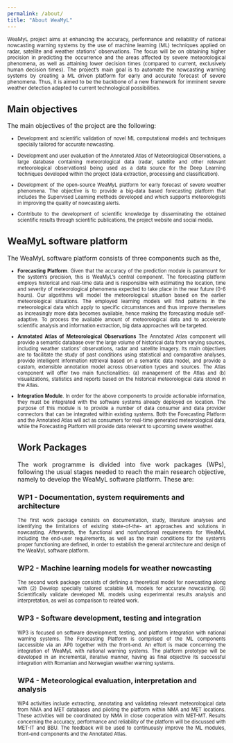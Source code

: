 ```yaml
---
permalink: /about/
title: "About WeaMyL"
---
```


<p align="justify"><small>WeaMyL project aims at enhancing the accuracy, performance and reliability of national nowcasting warning systems by the use of machine learning (ML) techniques applied on radar, satellite and weather stations’ observations. The focus will be on obtaining higher precision in predicting the occurrence and the areas affected by severe meteorological phenomena, as well as attaining lower decision times (compared to current, exclusively human decision times). The project’s main goal is to automate the nowcasting warning systems by creating a ML driven platform for early and accurate forecast of severe phenomena. Thus, it is aimed to be the backbone of a new framework for imminent severe weather detection adapted to current technological possibilities.</small></p>

## Main objectives

The main objectives of the project are the following:
<ul>
<li style="font-size:80%"> <p align="justify">Development and scientific validation of novel ML computational models and techniques specially tailored for accurate nowcasting. <!--Unsupervised Learning (UL) models such as Principal Component Analysis, T-distributed Stochastic Neighbor Embedding, clustering, and auto-encoders are envisaged as intelligent tools for analyzing multiple data sources which may be relevant for accurate nowcasting: meteorological data (radar, satellite, weather stations’ observations) and geographical data (elevation, exposure, vegetation, hydrological features, anthropic features). Following unsupervised data analysis, both off-line and on-line Supervised Learning methods such as Convolution Neural Networks, U-Nets, Long Short Term Memory Networks, XGBoost, and Restricted Boltzmann Machines will be developed to assist meteorologists in providing precise nowcasting alerts.--></p></li>

<li style="font-size:80%"> <p align="justify"> Development and user evaluation of the Annotated Atlas of Meteorological Observations, a large database containing meteorological data (radar, satellite and other relevant meteorological observations) being used as a data source for the Deep Learning techniques developed within the project (data extraction, processing and classification). <!--After project completion, the Annotated Atlas will be available for meteorological data analyses, authoring of scientific papers, personnel training and public dissemination of meteorological data. The Atlas will offer: (1) management of annotated meteorological observations (add, update, save, load, annotate and validate meteorological records) and (2) intelligent information retrieval techniques for retrieving historical information relevant for meteorologists in real-time. This includes early identification of areas prone to convection initiation based on statistical data as well as identification of convective storm patterns based on historical data. Different queries and visualizations for specific observations will be accessible and will include those provided by the unsupervised methods developed as part of O1 together with different reporting results.--></p></li>

<li style="font-size:80%"> <p align="justify"> Development of the open-source WeaMyL platform for early forecast of severe weather phenomena. The objective is to provide a big-data based forecasting platform that includes the Supervised Learning methods developed and which supports meteorologists in improving the quality of nowcasting alerts.</p></li>

<!--* Integration of the WeaMyL platform within the national weather warning systems of Norway and Romania. The WeaMyL platform will be integrated with the relevant software systems of the National Meteorological Services. This integration will directly facilitate the meteorologists’ activity by assisting them in the nowcasting decision process and will accelerate alert issuing procedures.-->
<li style="font-size:80%"> <p align="justify"> Contribute to the development of scientific knowledge by disseminating the obtained scientific results through scientific publications, the project website and social media.</p></li>

</ul>

## WeaMyL software platform

The WeaMyL software platform consists of three components such as the,
<ul>
<li style="font-size:80%"> <p align="justify"><b>Forecasting Platform</b>. Given that the accuracy of the prediction module is paramount for the system’s precision, this is WeaMyL’s central component. The forecasting platform employs historical and real-time data and is responsible with estimating the location, time and severity of meteorological phenomena expected to take place in the near future (0-6 hours). Our algorithms will model the meteorological situation based on the earlier meteorological situations. The employed learning models will find patterns in the meteorological data which apply to specific circumstances and thus improve themselves as increasingly more data becomes available, hence making the forecasting module self-adaptive. To process the available amount of meteorological data and to accelerate scientific analysis and information extraction, big data approaches will be targeted.</p></li>

<li style="font-size:80%"> <p align="justify"><b>Annotated Atlas of Meteorological Observations</b> The Annotated Atlas component will provide a semantic database over the large volume of historical data from varying  sources, including weather stations’ observations, radar and satellite imagery. Its main objectives are to facilitate the study of past conditions using statistical and comparative analyses, provide intelligent information retrieval based on a semantic data model, and provide a custom, extensible annotation model across observation types and sources. The Atlas component will offer two main functionalities: (a) management of the Atlas and (b) visualizations, statistics and reports based on the historical meteorological data stored in the Atlas.</p></li>

<li style="font-size:80%"> <p align="justify"><b>Integration Module</b>. In order for the above components to provide actionable
information, they must be integrated with the software systems already deployed on location. The purpose of this module is to provide a number of data consumer and data provider connectors that can be integrated within existing systems. Both the Forecasting Platform and the Annotated Atlas will act as consumers for real-time generated meteorological data, while the Forecasting Platform will provide data relevant to upcoming severe weather.</p></li>

## Work Packages

<p align="justify">The work programme is divided into five work packages (WPs), following the usual stages needed to reach the main research objective, namely to develop the WeaMyL software platform. These are:</p>

### WP1 - Documentation, system requirements and architecture
<p align="justify" style="font-size:80%">The first work package consists on documentation, study, literature analyses and identifying the limitations of existing state-of-the- art approaches and solutions in nowcasting. Afterwards, the functional and nonfunctional requirements for WeaMyL including the end-user requirements, as well as the main conditions for the system’s proper functioning are defined, in order to establish the general architecture and design of the WeaMyL software platform.</p>

### WP2 - Machine learning models for weather nowcasting
<p align="justify" style="font-size:80%">The second work package consists of defining a theoretical model for nowcasting along with (2) Develop specially tailored scalable ML models for accurate
nowcasting. (3) Scientifically validate developed ML models using experimental results analysis and interpretation, as well as comparison to related work.</p>

### WP3 - Software development, testing and integration
<p align="justify" style="font-size:80%">WP3 is focused on software development, testing, and platform integration with national warning systems. The Forecasting Platform is comprised of the ML components (accessible via an API) together with the front-end. An effort is made concerning the integration of WeaMyL with national warning systems. The platform prototype will be developed in an incremental, iterative manner, having as final objective its successful integration with Romanian and Norwegian weather warning systems.</p>

### WP4 - Meteorological evaluation, interpretation and analysis
<p align="justify" style="font-size:80%">WP4 activities include extracting, annotating and validating relevant meteorological data from NMA and MET databases and piloting the platform within NMA and MET locations. These activities will be coordinated by NMA in close cooperation with MET-MT. Results concerning the accuracy, performance and reliability of the platform will be discussed with MET-IT and BBU. The feedback will be used to continuously improve the ML modules, front-end components and the Annotated Atlas.</p>
